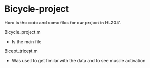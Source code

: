 # Bicycle-project

Here is the code and some files for our project in HL2041.

Bicycle_project.m
- Is the main file

Bicept_tricept.m
- Was used to get fimilar with the data and to see muscle activation

